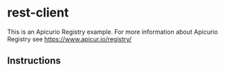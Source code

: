 # rest-client

This is an Apicurio Registry example. For more information about Apicurio Registry see https://www.apicur.io/registry/

## Instructions

